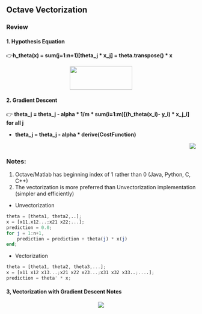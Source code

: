 ## Octave Vectorization

### Review

#### 1. Hypothesis Equation
:point_right:__h_theta(x) = sum(j=1:n+1)[theta_j * x_j] = theta.transpose() * x__


<p align="center">
  <img width = "166" height = "63"  src="https://github.com/yjiang14/ML_Andrew-NG/blob/master/ML_Week2_Notes/ImageFolder/Hypothesis_Eqaution.PNG">
</p>

#### 2. Gradient Descent
:point_right: __theta_j = theta_j - alpha * 1/m * sum(i=1:m)[(h_theta(x_i)- y_i) * x_j_i] for all j__

*  __theta_j = theta_j - alpha * derive(CostFunction)__


<p align="right">
	<img src="https://github.com/yjiang14/ML_Andrew-NG/blob/master/ML_Week2_Notes/ImageFolder/Gradient_Descent.PNG">
</p>

### Notes:
1. Octave/Matlab has beginning index of 1 rather than 0 (Java, Python, C, C++)
2. The vectorization is more preferred than Unvectorization implementation (simpler and efficiently)
* Unvectorization

```Octave
theta = [theta1, theta2,..];
x = [x11,x12...;x21 x22;...];
prediction = 0.0;
for j = 1:n+1,
	prediction = prediction + theta(j) * x(j)
end;
```

* Vectorization

```Octave
theta = [theta1, theta2, theta3,...];
x = [x11 x12 x13...;x21 x22 x23...;x31 x32 x33..;....];
prediction = theta' * x;
```

#### 3, Vectorization with Gradient Descent Notes

<p align = "center">
	<img src="https://github.com/yjiang14/ML_Andrew-NG/blob/master/ML_Week2_Notes/ImageFolder/Vectorization_GradientDescent_Notes.PNG">
</p>

